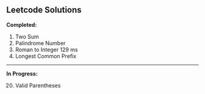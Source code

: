 ## Leetcode Solutions

**Completed:**
1. Two Sum
9. Palindrome Number
13. Roman to Integer 129 ms
14. Longest Common Prefix

---
**In Progress:**

20. Valid Parentheses 
